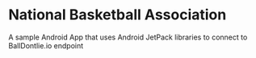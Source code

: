 # National Basketball Association

A sample Android App that uses Android JetPack libraries to connect to BallDontlie.io endpoint
